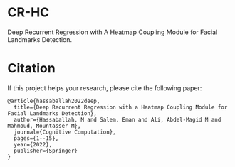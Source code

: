 # CR-HC
Deep Recurrent Regression with A Heatmap Coupling Module for Facial Landmarks Detection.

# Citation
If this project helps your research, please cite the following paper:
```
@article{hassaballah2022deep,
  title={Deep Recurrent Regression with a Heatmap Coupling Module for Facial Landmarks Detection},
  author={Hassaballah, M and Salem, Eman and Ali, Abdel-Magid M and Mahmoud, Mountasser M},
  journal={Cognitive Computation},
  pages={1--15},
  year={2022},
  publisher={Springer}
}
```
